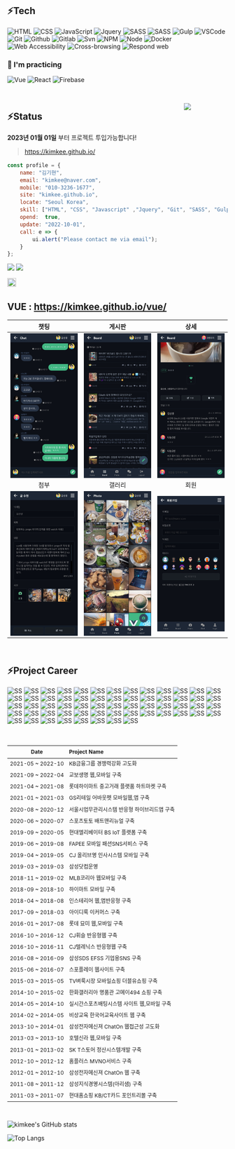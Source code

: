 ## ⚡Tech


![HTML](https://img.shields.io/badge/-HTML-F05032?style=flat-square&logo=html5&logoColor=ffffff)
![CSS](https://img.shields.io/badge/-CSS-007ACC?style=flat-square&logo=css3)
![JavaScript](https://img.shields.io/badge/-JavaScript-dc8d2d?style=flat-square&logo=javascript&logoColor=ffffff)
![Jquery](https://img.shields.io/badge/-Jquery-%230769ad?style=flat-square&logo=javascript&logoColor=ffffff)
![SASS](https://img.shields.io/badge/-Sass-ca6598?style=flat-square&logo=sass&logoColor=ffffff)
![SASS](https://img.shields.io/badge/-Bootstrap-7952B3?style=flat-square&logo=Bootstrap&logoColor=ffffff)
![Gulp](https://img.shields.io/badge/-Gulp-43853d?style=flat-square&logo=Gulp&logoColor=white)
![VSCode](https://img.shields.io/badge/VSCode-007ACC?style=flat-square&logo=visualstudio&logoColor=white")
![Git](https://img.shields.io/badge/-Git-F05032?style=flat-square&logo=git&logoColor=ffffff)
![Github](https://img.shields.io/badge/GitHub-%234083d5.svg?style=flat-square&logo=github&logoColor=white")
![Gitlab](https://img.shields.io/badge/Gitlab-%23302683.svg?style=flat-square&logo=Gitlab&logoColor=ffffff")
![Svn](https://img.shields.io/badge/-SVN-0f80c1?style=flat-square&logo=Subversion&logoColor=ffffff)
![NPM](https://img.shields.io/badge/-NPM-e72e35?style=flat-square&logo=npm&logoColor=ffffff)
![Node](https://img.shields.io/badge/-Node-43853d?style=flat-square&logo=Node.js&logoColor=white)
![Docker](https://img.shields.io/badge/-Docker-2496ED?style=flat-square&logo=docker&logoColor=ffffff)
![Web Accessibility](https://img.shields.io/badge/-Accessibility-00A98F?style=flat-square&logo=w3c&logoColor=ffffff)
![Cross-browsing](https://img.shields.io/badge/-Cross%20browsing-302683?style=flat-square&logo=googlechrome&logoColor=ffffff)
![Respond web](https://img.shields.io/badge/-Respond%20web-ca6598?style=flat-square&logo=htmlacademy&logoColor=ffffff)


### 👀 I'm practicing
![Vue](https://img.shields.io/badge/-Vue-369369?style=flat-square&logo=Vue.js&logoColor=ffffff)
![React](https://img.shields.io/badge/-React-0088CC?style=flat-square&logo=React&logoColor=ffffff)
![Firebase](https://img.shields.io/badge/-Firebase-f28500?style=flat-square&logo=Firebase&logoColor=ffffff)




<!-- ![TypeScript](https://img.shields.io/badge/-TypeScript-007ACC?style=for-the-badge&logo=typescript&logoColor=white) -->
<!-- ![React](https://img.shields.io/badge/-React-222222?style=for-the-badge&logo=react) -->
<br>

<!-- > ### Hi there 👋 -->
<a href="https://kimkee.github.io/" target="_blank"><img src="https://kimkee.github.io/app/img/cm/forSale.png" align="right" width="100"></a>
## ⚡Status  
<!-- <div align="right">💰💰💰💰💰💰💸/📆</div> -->

**2023년 01월 01일** 부터 프로젝트 투입가능합니다!

<!-- > <a href="https://kimkee.github.io/" target="_blank">https://kimkee.github.io/</a> -->

> <a href="https://kimkee.github.io/" target="_blank">https://kimkee.github.io/</a>


``` js
const profile = {
    name: "김기현",
    email: "kimkee@naver.com",
    mobile: "010-3236-1677",
    site: "kimkee.github.io",
    locate: "Seoul Korea",
    skill: ["HTML", "CSS", "Javascript" ,"Jquery", "Git", "SASS", "Gulp", "NPM"],
    opend:  true,
    update: "2022-10-01",
    call: e => {
        ui.alert("Please contact me via email");
    }
};
```


![](https://img.shields.io/static/v1?label=Email&message=kimkee@naver.com&color=blueviolet) ![](https://img.shields.io/static/v1?label=Mobile&message=010-3236-1677&color=orange) 

<img src="https://avatars.githubusercontent.com/u/6386956" width="20" height="20"> 

## VUE : <a href="https://kimkee.github.io/vue/" target="_blank">https://kimkee.github.io/vue/</a>



|  챗팅 | 게시판 | 상세 |
| :-: | :-: | :-: |
| <img src="img/ss_05.jpg" width="200px" align="top"> | <img src="img/ss_01.jpg" width="200px" align="top"> | <img src="img/ss_02.jpg" width="200px" align="top"> |
|  첨부 | 갤러리 | 회원 |
| <img src="img/ss_04.jpg" width="200px" align="top"> | <img src="img/ss_03.jpg" width="200px" align="top"> | <img src="img/ss_06.jpg" width="200px" align="top">|


<br>

## ⚡Project Career


<img src="https://kimkee.github.io/app/img/ss/ssKbstar.jpg" alt="SS" width="62px"> <img src="https://kimkee.github.io/app/img/ss/ssBithumbM.jpg" alt="SS" width="62px"> <img src="https://kimkee.github.io/app/img/ss/ssBithumb.jpg" alt="SS" width="62px"> <img src="https://kimkee.github.io/app/img/ss/ssKyobo.jpg" alt="SS" width="62px"> <img src="https://kimkee.github.io/app/img/ss/ssLhmk.jpg" alt="SS" width="62px"> <img src="https://kimkee.github.io/app/img/ss/ssAboutpet.jpg" alt="SS" width="62px"> <img src="https://kimkee.github.io/app/img/ss/ssSbms.jpg" alt="SS" width="62px"> <img src="https://kimkee.github.io/app/img/ss/ssHebt.jpg" alt="SS" width="62px"> <img src="https://kimkee.github.io/app/img/ss/ssFapee.jpg" alt="SS" width="62px"> <img src="https://kimkee.github.io/app/img/ss/ssMhrM.jpg" alt="SS" width="62px"> <img src="https://kimkee.github.io/app/img/ss/ssHimart.jpg" alt="SS" width="62px"> <img src="https://kimkee.github.io/app/img/ss/ssInsterior.jpg" alt="SS" width="62px"> <img src="https://kimkee.github.io/app/img/ss/ssMlbM.jpg" alt="SS" width="62px"> <img src="https://kimkee.github.io/app/img/ss/ssMlb.jpg" alt="SS" width="62px"> <img src="https://kimkee.github.io/app/img/ss/ssApcM.jpg" alt="SS" width="62px"> <img src="https://kimkee.github.io/app/img/ss/ssApc.jpg" alt="SS" width="62px"> <img src="https://kimkee.github.io/app/img/ss/ssMyomeeM.jpg" alt="SS" width="62px"> <img src="https://kimkee.github.io/app/img/ss/ssMyomee.jpg" alt="SS" width="62px"> <img src="https://kimkee.github.io/app/img/ss/ssCjtelenix.jpg" alt="SS" width="62px"> <img src="https://kimkee.github.io/app/img/ss/ssCjwhistle.jpg" alt="SS" width="62px"> <img src="https://kimkee.github.io/app/img/ss/ssEfss.jpg" alt="SS" width="62px"> <img src="https://kimkee.github.io/app/img/ss/ssGalleria.jpg" alt="SS" width="62px"> <img src="https://kimkee.github.io/app/img/ss/ssGalleriaM.jpg" alt="SS" width="62px"> <img src="https://kimkee.github.io/app/img/ss/ssDice.jpg" alt="SS" width="62px"> <img src="https://kimkee.github.io/app/img/ss/ssKingkong.jpg" alt="SS" width="62px"> <img src="https://kimkee.github.io/app/img/ss/ssChatOn2.jpg" alt="SS" width="62px"> <img src="https://kimkee.github.io/app/img/ss/ssHotelShilla.jpg" alt="SS" width="62px"> <img src="https://kimkee.github.io/app/img/ss/ssSktstore.jpg" alt="SS" width="62px"> <img src="https://kimkee.github.io/app/img/ss/ssHomeplus.jpg" alt="SS" width="62px"> <img src="https://kimkee.github.io/app/img/ss/ssChatOn1.jpg" alt="SS" width="62px"> <img src="https://kimkee.github.io/app/img/ss/ssSpoplay.jpg" alt="SS" width="62px"> <img src="https://kimkee.github.io/app/img/ss/ssSpoplayM.jpg" alt="SS" width="62px"> <img src="https://kimkee.github.io/app/img/ss/ssSpolive.jpg" alt="SS" width="62px"> <img src="https://kimkee.github.io/app/img/ss/ssSpoliveM.jpg" alt="SS" width="62px"> <img src="https://kimkee.github.io/app/img/ss/ssWshop.jpg" alt="SS" width="62px"> <img src="https://kimkee.github.io/app/img/ss/ssArisam.jpg" alt="SS" width="62px"> <img src="https://kimkee.github.io/app/img/ss/ssArisamMe.jpg" alt="SS" width="62px"> <img src="https://kimkee.github.io/app/img/ss/ssCitibank.jpg" alt="SS" width="62px"> <img src="https://kimkee.github.io/app/img/ss/ssKb.jpg" alt="SS" width="62px"> <img src="https://kimkee.github.io/app/img/ss/ssEyaGroup.jpg" alt="SS" width="62px"> <img src="https://kimkee.github.io/app/img/ss/ssEyaCustomer.jpg" alt="SS" width="62px"> <img src="https://kimkee.github.io/app/img/ss/ssEyaPc.jpg" alt="SS" width="62px"> <img src="https://kimkee.github.io/app/img/ss/ssLuna.jpg" alt="SS" width="62px"> <img src="https://kimkee.github.io/app/img/ss/ssAngel.jpg" alt="SS" width="62px"> <img src="https://kimkee.github.io/app/img/ss/ssEda.jpg" alt="SS" width="62px"> <img src="https://kimkee.github.io/app/img/ss/ssCorum.jpg" alt="SS" width="62px"> <img src="https://kimkee.github.io/app/img/ss/ssFlorensia.jpg" alt="SS" width="62px"> <img src="https://kimkee.github.io/app/img/ss/ssAhkoguryo.jpg" alt="SS" width="62px"> <img src="https://kimkee.github.io/app/img/ss/ssMack.jpg" alt="SS" width="62px"> <img src="https://kimkee.github.io/app/img/ss/ssX1.jpg" alt="SS" width="62px"> <img src="https://kimkee.github.io/app/img/ss/ssIndewave.jpg" alt="SS" width="62px"> <img src="https://kimkee.github.io/app/img/ss/ssEnertech.jpg" alt="SS" width="62px"> <img src="https://kimkee.github.io/app/img/ss/ssCorumjp.jpg" alt="SS" width="62px"> <img src="https://kimkee.github.io/app/img/ss/ssFlorensiajp.jpg" alt="SS" width="62px"> <img src="https://kimkee.github.io/app/img/ss/ssAngelFlash.jpg" alt="SS" width="62px"> <img src="https://kimkee.github.io/app/img/ss/ssCybertour.jpg" alt="SS" width="62px"> <img src="https://kimkee.github.io/app/img/ss/ssSlot.jpg" alt="SS" width="62px"> <img src="https://kimkee.github.io/app/img/ss/ssRoulette.jpg" alt="SS" width="62px"> <img src="https://kimkee.github.io/app/img/ss/ssGame.jpg" alt="SS" width="62px"> <img src="https://kimkee.github.io/app/img/ss/ssHighLow.jpg" alt="SS" width="62px">




<div style="font-size:12px; line-height:1.8">
<br>


| Date | Project Name|
| :---: | :--- |
| 2021-05 ~ 2022-10 | KB금융그룹 경쟁력강화 고도화 |
| 2021-09 ~ 2022-04 | 교보생명 웹,모바일 구축 |
| 2021-04 ~ 2021-08 | 롯데하이마트 중고거래 플랫품 하트마켓 구축 |
| 2021-01 ~ 2021-03 | GS리테일 어바웃펫 모바일웹,앱 구축 |
| 2020-08 ~ 2020-12 | 서울시업무관리시스템 반응형 하이브리드앱 구축 |
| 2020-06 ~ 2020-07 | 스포츠토토 배트맨리뉴얼  구축 |
| 2019-09 ~ 2020-05 | 현대엘리베이터 BS IoT 플랫폼 구축 |
| 2019-06 ~ 2019-08 | FAPEE 모바일 패션SNS서비스 구축 |
| 2019-04 ~ 2019-05 | CJ 올리브영 인사시스템 모바일  구축 |
| 2019-03 ~ 2019-03 | 삼성닷컴운영 |
| 2018-11 ~ 2019-02 | MLB코리아 웹모바일 구축 |
| 2018-09 ~ 2018-10 | 하이마트 모바일 구축 |
| 2018-04 ~ 2018-08 | 인스테리어 웹,앱반응형 구축 |
| 2017-09 ~ 2018-03 | 아이디룩 이커머스 구축 |
| 2016-01 ~ 2017-08 | 롯데 묘미 웹,모바일 구축 |
| 2016-10 ~ 2016-12 | CJ휘슬 반응형웹 구축 |
| 2016-10 ~ 2016-11 | CJ텔레닉스 반응형웹 구축 |
| 2016-08 ~ 2016-09 | 삼성SDS EFSS 기업용SNS 구축 |
| 2015-06 ~ 2016-07 | 스포플레이 웹사이트 구축 |
| 2015-03 ~ 2015-05 | TV벼룩시장 모바일쇼핑 더블유쇼핑 구축 |
| 2014-10 ~ 2015-02 | 한화갤러리아 명품관 고메이494 쇼핑 구축 |
| 2014-05 ~ 2014-10 | 실시간스포츠배팅시스템 사이트 웹,모바일 구축 |
| 2014-02 ~ 2014-05 | 비상교육 한국어교육사이트 웹 구축  |
| 2013-10 ~ 2014-01 | 삼성전자메신져 ChatOn 웹접근성 고도화 |
| 2013-03 ~ 2013-10 | 호텔신라 웹,모바일 구축 |
| 2013-01 ~ 2013-02 | SK T스토어 정산시스템개발 구축 |
| 2012-10 ~ 2012-12 | 홈플러스 MVNO서비스 구축 |
| 2012-01 ~ 2012-10 | 삼성전자메신져 ChatOn 웹 구축 |
| 2011-08 ~ 2011-12 | 삼성지식경영시스템(아리샘) 구축 |
| 2011-03 ~ 2011-07 | 현대홈쇼핑 KB/CT카드 포인트리몰 구축 |

</div>

<br>

![kimkee's GitHub stats](https://github-readme-stats.vercel.app/api?username=kimkee&show_icons=true&theme=dark)

![Top Langs](https://github-readme-stats.vercel.app/api/top-langs/?username=kimkee&layout=compact&lang&theme=dark)



<!-- - 🔭 I’m currently working on ...
- 🌱 I’m currently learning ...
- 👯 I’m looking to collaborate on ...
- 🤔 I’m looking for help with ...
- 💬 Ask me about ...
- 📫 How to reach me: ...
- 😄 Pronouns: ...
- ⚡ Fun fact: ...
 -->




 
